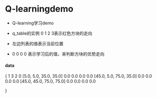 # Q-learningdemo
* Q-learning学习demo

* q_table的实例 0 1 2 3表示红色方块的走向
* 左边列表的值表示当前位置
* 0 0 0 0 表示学习后的值，来判断方块的优势走向
#### data

  {
                                1    3    2    0
      [5.0, 5.0, 35.0, 35.0]    0.0  0.0  0.0  0.0
      [45.0, 5.0, 75.0, 35.0]   0.0  0.0  0.0  0.0
      [45.0, 45.0, 75.0, 75.0]  0.0  0.0  0.0  0.0
  
  }
